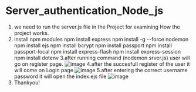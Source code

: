 # Server_authentication_Node_js
1. we need to run the server.js file in the Project for examining How the project works.
2. install npm modules
npm install express
npm install -g --force nodemon
npm install ejs
npm install bcrypt
npm install passport
npm install passport-local
npm install express-flash
npm install express-session
npm install dotenv
3.after running command (nodemon srver.js) user will go on register page.
![image](https://user-images.githubusercontent.com/95858496/177490567-4ec538b5-02b3-47e0-994e-7b5d43189cf1.png)
4.after the succesfull register of the user it will come on Login page
![image](https://user-images.githubusercontent.com/95858496/177490738-4bb98340-9107-4e05-b5cd-aa05ba728ddb.png)
5.after entering the correct username password it will open the index.ejs file
![image](https://user-images.githubusercontent.com/95858496/177491502-c14364f6-1e1e-400f-9aef-92a7cc4548b2.png)
6. Thankyou!
